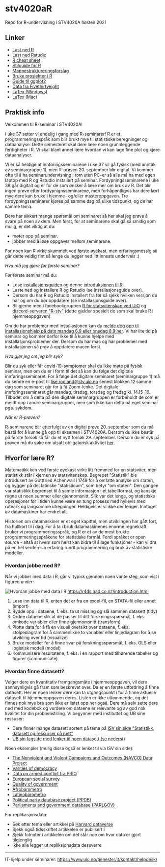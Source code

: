 # stv4020aR
Repo for R-undervisning i STV4020A høsten 2021

## **Linker**
- [Last ned R](http://cran.uib.no/)
- [Last ned Rstudio](https://www.rstudio.com/products/rstudio/download/#download)
- [R cheat sheet](https://s3.amazonaws.com/quandl-static-content/Documents/Quandl+-+R+Cheat+Sheet.pdf)
- [Stilguide for R](https://google.github.io/styleguide/Rguide.xml)
- [Mappestruktureringsforslag](https://nicercode.github.io/blog/2013-04-05-projects/)
- [Bruke prosjekter i R](https://support.rstudio.com/hc/en-us/articles/200526207-Using-Projects)
- [Guide til ggplot2](http://docs.ggplot2.org/current/)
- [Data fra Fivethirtyeight](https://github.com/fivethirtyeight/data)
- [LaTex (Windows)](https://www.latex-tutorial.com/installation/)
- [LaTex (Mac)](https://www.tug.org/mactex/)


## **Praktisk info**

Velkommen til R-seminar i STV4020A!

I uke 37 setter vi endelig i gang med R-seminarer! R er et programmeringsspråk som blir brukt mye til statistiske beregninger og dataanalyse. Dette semesteret skal dere lære noen grunnleggende ferdigheter i R. Vi skal blant annet lære hvordan vi kan lage fine plot og kjøre dataanalyser.  

Vi er så heldige at innføringsseminarene i uke 37 vil gå fysisk (med unntak av seminargruppe 1), men R-prøven 20. september blir digital. Vi kommer ofte til å ha seminarundervisning i rom uten PC-er så alle må ha med egen laptop med R og Rstudio installert på seminar. Fordypningsseminarene i uke 38 går digitalt og er for de som ønsker å lære mer om bruk av R. Det blir ingen prøve etter fordypnignsseminarene, men forhåpentligvis har dere lært mye dere kan bruke i hjemme- og/eller masteroppgaven. Tre fordypningsseminarer kjøres på samme dag på ulike tidspunkt, og de har samme tema.

Dere har sikkert mange spørsmål om seminaret så her skal jeg prøve å svare på noen av dem. Men først, for at seminarene skal gå så smidig som mulig, er det viktig at du:

- møter opp på seminar.
- jobber med å løse oppgaver mellom seminarene.

For noen kan R virke skummelt ved første øyekast, men erfaringsmessig så går dette veldig fint så lenge du legger ned litt innsats underveis :)

*Hva må jeg gjøre før første seminar?*

Før første seminar må du:

- Lese [installasjonsguiden](https://github.com/martigso/stv4020aR21/blob/main/informasjon/Installasjonsguide.md) og denne [introduksjonen til R](https://github.com/liserodland/stv4020aR/blob/master/H20-seminarer/Innf%C3%B8ringsseminarer/docs/installasjonsguide_R.md).
- Laste ned og installere R og Rstudio (se installasjonsguide over).
- Dersom du har R og Rstudio installert fra før så sjekk hvilken versjon du har og om du bør oppdatere (se installasjonsguide over). 
- Bli gjerne med i facebookgruppen [R for statsvitenskap ved UiO](https://www.facebook.com/groups/427792970608618) og [discord-serveren "R-stv"](https://discord.gg/CAP9TbdWFa) (dette gjelder spesielt de som skal bruke R i hjemmeoppgaven).

Om du har problemer med installasjonen kan du [melde deg opp til installasjonshjelp på dato mandag 6.9 eller onsdag 8.9 her](https://nettskjema.no/a/212858#/page/1). Vi har lite tid på seminar og kommer derfor ikke til å kunne hjelpe med installasjonsproblemer der. Dersom du har mac og har problemer med installasjonen så prøv å oppdatere macen først.

*Hva gjør jeg om jeg blir syk?*

Blir du syk eller får covid-19-symptomer skal du ikke møte på fysisk seminar, men om du er i form til det så kan du følge det digitale innføringsseminaret. For å følge det digitale seminaret (seminargruppe 1) må du sende en e-post til lise.rodland@stv.uio.no senest klokken 12 samme dag som seminaret går for å få Zoom-lenke. Det digitale innføringsseminaret går mandag, tirsdag, torsdag og fredag kl. 14.15-16. Tilbudet om å delta på den digitale seminargruppen er forbeholdt de som er meldt opp i andre seminargrupper, men som ikke kan delta på eget seminar pga. sykdom.  

*Når er R-prøven?*

R-seminarene blir etterfulgt av en digital prøve 20. september som du må bestå for å kunne gå opp til eksamen i STV4020A. Dersom du ikke består på første forsøk så får du et nytt forsøk 29. september. Dersom du er syk på prøven må du søke om utsatt obligatorisk aktivitet [her](https://www.uio.no/studier/eksamen/obligatoriske-aktiviteter/sv-fraver-fra-obligatorisk-aktivitet.html). 


## **Hvorfor lære R?**

Matematikk kan ved første øyekast virke litt fremmed for en statsviter, men statistikk står i kjernen av statsvitenskap. Begrepet "Statistik" ble introdusert av Gottfried Achenwall i 1749 for å omfatte analyse om staten, og bygger på det latinske "statisticum", som betyr "om staten". Den gangen var statistikk begrenset til å samle informasjon i et tabellformat, og kanskje regne ut noen summer eller gjennomsnitt. Slik var det lenge, og statistiske operasjoner før i tiden kunne være en tung prosess med hyllevis med ruteark og langsomme utregninger. Heldigvis er vi ikke der lenger. Inntoget av datamaskiner har endret alt.

Historien om datamaskiner er et eget kapittel, men utviklingen har gått fort, fra hullkort til i dag. For å ta i bruk datamaskinenes enorme regnekraft bruker vi programmeringsspråk, og R er et av de mest brukte programmeringsspråkene for statistiske formål. Fordi språket er open source - altså at hvem som helst kan bidra til å lage funksjoner - kan vi dra på en hel verden sin erfaring rundt programmering og bruk av statistiske modeller.


### **Hvordan jobbe med R?**

Når vi jobber med data i R, går vi typisk gjennom noen vante steg, som vist i figuren under:

![Hvordan jobbe med data i R](https://d33wubrfki0l68.cloudfront.net/571b056757d68e6df81a3e3853f54d3c76ad6efc/32d37/diagrams/data-science.png)
https://r4ds.had.co.nz/introduction.html 

  1. Lese inn data til R, enten det er fra en excel-fil, en STATA-fil eller annet (import)
  2. Rydde opp i dataene, f. eks. ta ut missing og slå sammen datasett (tidy)
  3. Ordne dataene slik at de passer til ditt forskningsspørsmål, f. eks. omkode variabler eller finne gjennomsnitt (transform)
  4. Plotte data for å få en visuell oversikt over dataene, f. eks. stolpediagram for å sammenlikne to variabler eller linjediagram for å se utvikling over tid (visualize)
  5. Bruke modeller for å finne svar på forskningsspørsmål, f. eks. OLS eller logistisk modell (model)
  6. Kommunisere resultatene, f. eks. i en rapport med tilhørende tabeller og figurer (communicate)


### **Hvordan finne datasett?**

Velger dere en kvantitativ framgangsmåte i hjemmeoppgaven, vil dere sannsynligvis gå fram som beskrevet over. Da er en første utfordring å finne datasett. Her er noen lenker dere kan ta utgangspunkt i for å finne aktuelle datasett til hjemmeoppgaven deres. Listen er ikke uttømmende, og det finnes nok mye bra som ikke er listet opp her også. Dere må selv sette dere ned med kodebok og vurdere om dataene er relevante og av god nok kvalitet for din problemstilling. Vi begynner med instituttet og UB sine ressuser: 

- Dere finner mange datasett sortert på tema på [ISV sin side "Statistikk, datasett og ressurser på nett"](https://www.sv.uio.no/isv/tjenester/kunnskap/datasett/)
- [UB sin fagside med lenker til noen datasett (se nederst)](https://www.ub.uio.no/fag/samfunn-politikk/statsvit/)

Noen eksempler (mulig disse også er lenket til via ISV sin side): 

- [The Nonviolent and Violent Campaigns and Outcomes (NAVCO) Data Project](https://www.du.edu/korbel/sie/research/chenow_navco_data.html)
- [Varities of democracy](https://www.v-dem.net/en/)
- [Data on armed conflict fra PRIO](https://www.prio.org/Data/Armed-Conflict/)
- [European social survey](https://www.europeansocialsurvey.org/) 
- [Quality of government](https://www.gu.se/en/quality-government/qog-data) 
- [Afrobarometro](https://www.afrobarometer.org/)
- [Latinobarometro](https://www.latinobarometro.org/lat.jsp)
- [Political party database project (PPDB)](https://www.politicalpartydb.org/)
- [Parliaments and government database (PARLGOV)](http://www.parlgov.org/)

For replikasjonsdata: 

- Søk etter tema eller artikkel på [Harvard dataverse](https://dataverse.harvard.edu/)
- Sjekk også tidsskriftet artikkelen er publisert i
- Sjekk fotnoter i artikkelen om det står noe om hvor data er gjort tilgjenglig
- Ikke alle legger ut repliksjonsdata dessverre 



---
IT-hjelp under seminarer: https://www.uio.no/tjenester/it/kontakt/helpdesk/ 
